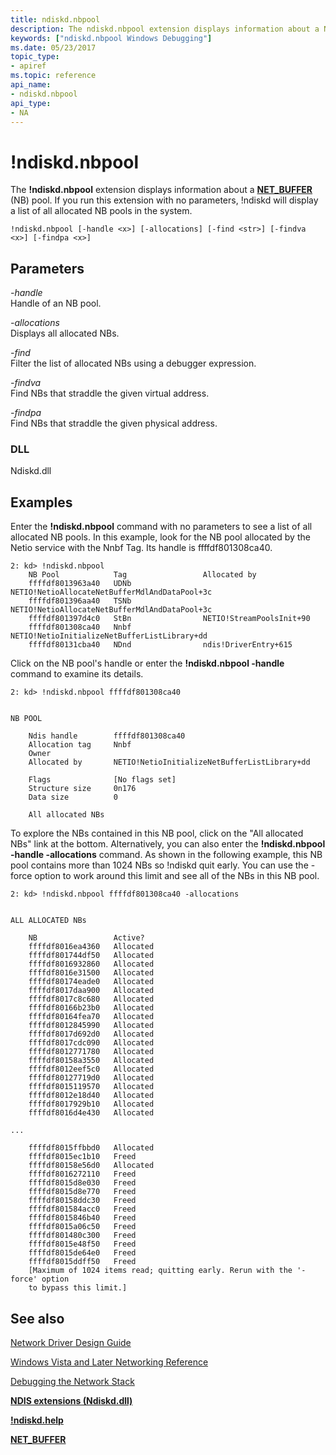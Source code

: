 ```yaml
---
title: ndiskd.nbpool
description: The ndiskd.nbpool extension displays information about a NET_BUFFER (NB) pool. 
keywords: ["ndiskd.nbpool Windows Debugging"]
ms.date: 05/23/2017
topic_type:
- apiref
ms.topic: reference
api_name:
- ndiskd.nbpool
api_type:
- NA
---
```


# !ndiskd.nbpool


The **!ndiskd.nbpool** extension displays information about a [**NET\_BUFFER**](../network/net-buffer-structure.md) (NB) pool. If you run this extension with no parameters, !ndiskd will display a list of all allocated NB pools in the system.

```console
!ndiskd.nbpool [-handle <x>] [-allocations] [-find <str>] [-findva <x>] [-findpa <x>] 
```

## <span id="Parameters"></span><span id="parameters"></span><span id="PARAMETERS"></span>Parameters


<span id="_______-handle______"></span><span id="_______-HANDLE______"></span> *-handle*   
Handle of an NB pool.

<span id="_______-allocations______"></span><span id="_______-ALLOCATIONS______"></span> *-allocations*   
Displays all allocated NBs.

<span id="_______-find______"></span><span id="_______-FIND______"></span> *-find*   
Filter the list of allocated NBs using a debugger expression.

<span id="_______-findva______"></span><span id="_______-FINDVA______"></span> *-findva*   
Find NBs that straddle the given virtual address.

<span id="_______-findpa______"></span><span id="_______-FINDPA______"></span> *-findpa*   
Find NBs that straddle the given physical address.

### <span id="DLL"></span><span id="dll"></span>DLL

Ndiskd.dll

## Examples

Enter the **!ndiskd.nbpool** command with no parameters to see a list of all allocated NB pools. In this example, look for the NB pool allocated by the Netio service with the Nnbf Tag. Its handle is ffffdf801308ca40.

```console
2: kd> !ndiskd.nbpool
    NB Pool            Tag                 Allocated by                         
    ffffdf8013963a40   UDNb                NETIO!NetioAllocateNetBufferMdlAndDataPool+3c
    ffffdf801396aa40   TSNb                NETIO!NetioAllocateNetBufferMdlAndDataPool+3c
    ffffdf801397d4c0   StBn                NETIO!StreamPoolsInit+90
    ffffdf801308ca40   Nnbf                NETIO!NetioInitializeNetBufferListLibrary+dd
    ffffdf80131cba40   NDnd                ndis!DriverEntry+615
```

Click on the NB pool's handle or enter the **!ndiskd.nbpool -handle** command to examine its details.

```console
2: kd> !ndiskd.nbpool ffffdf801308ca40


NB POOL

    Ndis handle        ffffdf801308ca40
    Allocation tag     Nnbf
    Owner
    Allocated by       NETIO!NetioInitializeNetBufferListLibrary+dd

    Flags              [No flags set]
    Structure size     0n176
    Data size          0

    All allocated NBs
```

To explore the NBs contained in this NB pool, click on the "All allocated NBs" link at the bottom. Alternatively, you can also enter the **!ndiskd.nbpool -handle -allocations** command. As shown in the following example, this NB pool contains more than 1024 NBs so !ndiskd quit early. You can use the -force option to work around this limit and see all of the NBs in this NB pool.

```console
2: kd> !ndiskd.nbpool ffffdf801308ca40 -allocations


ALL ALLOCATED NBs

    NB                 Active?                                                  
    ffffdf8016ea4360   Allocated
    ffffdf801744df50   Allocated
    ffffdf8016932860   Allocated
    ffffdf8016e31500   Allocated
    ffffdf80174eade0   Allocated
    ffffdf8017daa900   Allocated
    ffffdf8017c8c680   Allocated
    ffffdf80166b23b0   Allocated
    ffffdf80164fea70   Allocated
    ffffdf8012845990   Allocated
    ffffdf8017d692d0   Allocated
    ffffdf8017cdc090   Allocated
    ffffdf8012771780   Allocated
    ffffdf80158a3550   Allocated
    ffffdf8012eef5c0   Allocated
    ffffdf80127719d0   Allocated
    ffffdf8015119570   Allocated
    ffffdf8012e18d40   Allocated
    ffffdf8017929b10   Allocated
    ffffdf8016d4e430   Allocated

...

    ffffdf8015ffbbd0   Allocated
    ffffdf8015ec1b10   Freed
    ffffdf80158e56d0   Allocated
    ffffdf8016272110   Freed
    ffffdf8015d8e030   Freed
    ffffdf8015d8e770   Freed
    ffffdf80158ddc30   Freed
    ffffdf801584acc0   Freed
    ffffdf8015846b40   Freed
    ffffdf8015a06c50   Freed
    ffffdf801480c300   Freed
    ffffdf8015e48f50   Freed
    ffffdf8015de64e0   Freed
    ffffdf8015ddff50   Freed
    [Maximum of 1024 items read; quitting early. Rerun with the '-force' option
    to bypass this limit.]
```

## <span id="see_also"></span>See also


[Network Driver Design Guide](../network/index.md)

[Windows Vista and Later Networking Reference](/windows-hardware/drivers/ddi/_netvista/)

[Debugging the Network Stack](/shows/defrag-tools/175-debugging-network-stack)

[**NDIS extensions (Ndiskd.dll)**](ndis-extensions--ndiskd-dll-.md)

[**!ndiskd.help**](-ndiskd-help.md)

[**NET\_BUFFER**](../network/net-buffer-structure.md)

 

